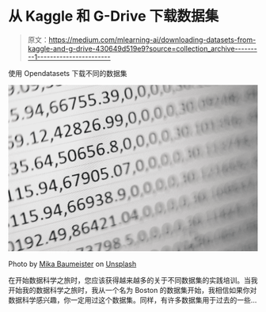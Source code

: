 # 从 Kaggle 和 G-Drive 下载数据集

> 原文：<https://medium.com/mlearning-ai/downloading-datasets-from-kaggle-and-g-drive-430649d519e9?source=collection_archive---------1----------------------->

使用 Opendatasets 下载不同的数据集

![](img/d5e94bf770aca65b2ae62d7bb9e09f20.png)

Photo by [Mika Baumeister](https://unsplash.com/@mbaumi?utm_source=medium&utm_medium=referral) on [Unsplash](https://unsplash.com?utm_source=medium&utm_medium=referral)

在开始数据科学之旅时，您应该获得越来越多的关于不同数据集的实践培训。当我开始我的数据科学之旅时，我从一个名为 Boston 的数据集开始，我相信如果你对数据科学感兴趣，你一定用过这个数据集。同样，有许多数据集用于过去的一些…